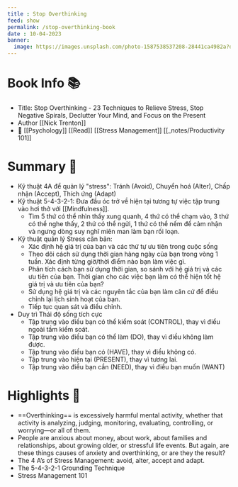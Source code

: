 ```yaml
---
title : Stop Overthinking
feed: show
permalink: /stop-overthinking-book
date : 10-04-2023
banner: 
  image: https://images.unsplash.com/photo-1587538537208-28441ca4982a?q=80&w=1974&auto=format&fit=crop&ixlib=rb-4.0.3&ixid=M3wxMjA3fDB8MHxwaG90by1wYWdlfHx8fGVufDB8fHx8fA%3D%3D
---
```


# Book Info 📚
- Title: Stop Overthinking - 23 Techniques to Relieve Stress, Stop Negative Spirals, Declutter Your Mind, and Focus on the Present
- Author [[Nick Trenton]]
- 🔗  [[Psychology]] [[Read]] [[Stress Management]] [[_notes/Productivity 101]]

# Summary 💬
- Kỹ thuật 4A để quản lý "stress": Tránh (Avoid), Chuyển hoá (Alter), Chấp nhận (Accept), Thích ứng (Adapt)
- Kỹ thuật 5-4-3-2-1: Đưa đầu óc trở về hiện tại tương tự việc tập trung vào hơi thở với [[Mindfulness]].
	- Tìm 5 thứ có thể nhìn thấy xung quanh, 4 thứ có thể chạm vào, 3 thứ có thể nghe thấy, 2 thứ có thể ngửi, 1 thứ có thể nếm để cảm nhận và ngưng dòng suy nghĩ miên man làm bạn rối loạn.
- Kỹ thuật quản lý Stress căn bản:
	- Xác định hệ giá trị của bạn và các thứ tự ưu tiên trong cuộc sống
	- Theo dõi cách sử dụng thời gian hàng ngày của bạn trong vòng 1 tuần. Xác định từng giờ/thời điểm nào bạn làm việc gì.
	- Phân tích cách bạn sử dụng thời gian, so sánh với hệ giá trị và các ưu tiên của bạn. Thời gian cho các việc bạn làm có thể hiện tốt hệ giá trị và ưu tiên của bạn?
	- Sử dụng hệ giá trị và các nguyên tắc của bạn làm căn cứ để điều chỉnh lại lịch sinh hoạt của bạn.
	- Tiếp tục quan sát và điều chỉnh.
- Duy trì Thái độ sống tích cực
	- Tập trung vào điều bạn có thể kiểm soát (CONTROL), thay vì điểu ngoài tầm kiểm soát.
	- Tập trung vào điều bạn có thể làm (DO), thay vì điều không làm được.
	- Tập trung vào điều bạn có (HAVE), thay vì điều không có.
	- Tập trung vào hiện tại (PRESENT), thay vì tương lai.
	- Tập trung vào điều bạn cần (NEED), thay vì điều bạn muốn (WANT)

# Highlights 📒
- ==Overthinking== is excessively harmful mental activity, whether that activity is analyzing, judging, monitoring, evaluating, controlling, or worrying—or all of them.
- People are anxious about money, about work, about families and relationships, about growing older, or stressful life events. But again, are these things causes of anxiety and overthinking, or are they the result?
- The 4 A’s of Stress Management: avoid, alter, accept and adapt.
- The 5-4-3-2-1 Grounding Technique
- Stress Management 101